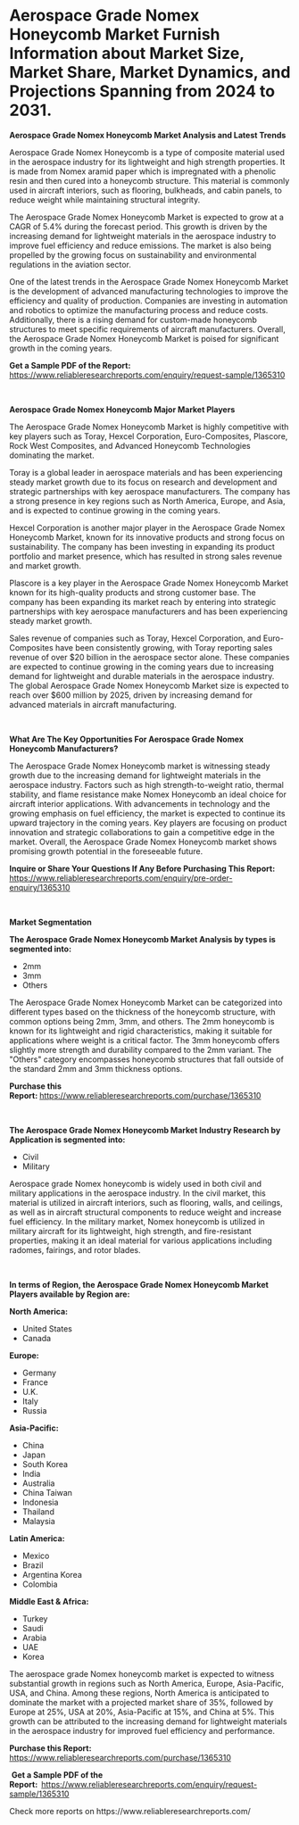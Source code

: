 <p><h1>Aerospace Grade Nomex Honeycomb Market Furnish Information about Market Size, Market Share, Market Dynamics, and Projections Spanning from 2024 to 2031.</h1></p><p><strong>Aerospace Grade Nomex Honeycomb Market Analysis and Latest Trends</strong></p>
<p><p>Aerospace Grade Nomex Honeycomb is a type of composite material used in the aerospace industry for its lightweight and high strength properties. It is made from Nomex aramid paper which is impregnated with a phenolic resin and then cured into a honeycomb structure. This material is commonly used in aircraft interiors, such as flooring, bulkheads, and cabin panels, to reduce weight while maintaining structural integrity.</p><p>The Aerospace Grade Nomex Honeycomb Market is expected to grow at a CAGR of 5.4% during the forecast period. This growth is driven by the increasing demand for lightweight materials in the aerospace industry to improve fuel efficiency and reduce emissions. The market is also being propelled by the growing focus on sustainability and environmental regulations in the aviation sector.</p><p>One of the latest trends in the Aerospace Grade Nomex Honeycomb Market is the development of advanced manufacturing technologies to improve the efficiency and quality of production. Companies are investing in automation and robotics to optimize the manufacturing process and reduce costs. Additionally, there is a rising demand for custom-made honeycomb structures to meet specific requirements of aircraft manufacturers. Overall, the Aerospace Grade Nomex Honeycomb Market is poised for significant growth in the coming years.</p></p>
<p><strong>Get a Sample PDF of the Report:&nbsp;</strong> <a href="https://www.reliableresearchreports.com/enquiry/request-sample/1365310">https://www.reliableresearchreports.com/enquiry/request-sample/1365310</a></p>
<p>&nbsp;</p>
<p><strong>Aerospace Grade Nomex Honeycomb Major Market Players</strong></p>
<p><p>The Aerospace Grade Nomex Honeycomb Market is highly competitive with key players such as Toray, Hexcel Corporation, Euro-Composites, Plascore, Rock West Composites, and Advanced Honeycomb Technologies dominating the market.</p><p>Toray is a global leader in aerospace materials and has been experiencing steady market growth due to its focus on research and development and strategic partnerships with key aerospace manufacturers. The company has a strong presence in key regions such as North America, Europe, and Asia, and is expected to continue growing in the coming years.</p><p>Hexcel Corporation is another major player in the Aerospace Grade Nomex Honeycomb Market, known for its innovative products and strong focus on sustainability. The company has been investing in expanding its product portfolio and market presence, which has resulted in strong sales revenue and market growth.</p><p>Plascore is a key player in the Aerospace Grade Nomex Honeycomb Market known for its high-quality products and strong customer base. The company has been expanding its market reach by entering into strategic partnerships with key aerospace manufacturers and has been experiencing steady market growth.</p><p>Sales revenue of companies such as Toray, Hexcel Corporation, and Euro-Composites have been consistently growing, with Toray reporting sales revenue of over $20 billion in the aerospace sector alone. These companies are expected to continue growing in the coming years due to increasing demand for lightweight and durable materials in the aerospace industry. The global Aerospace Grade Nomex Honeycomb Market size is expected to reach over $600 million by 2025, driven by increasing demand for advanced materials in aircraft manufacturing.</p></p>
<p>&nbsp;</p>
<p><strong>What Are The Key Opportunities For Aerospace Grade Nomex Honeycomb Manufacturers?</strong></p>
<p><p>The Aerospace Grade Nomex Honeycomb market is witnessing steady growth due to the increasing demand for lightweight materials in the aerospace industry. Factors such as high strength-to-weight ratio, thermal stability, and flame resistance make Nomex Honeycomb an ideal choice for aircraft interior applications. With advancements in technology and the growing emphasis on fuel efficiency, the market is expected to continue its upward trajectory in the coming years. Key players are focusing on product innovation and strategic collaborations to gain a competitive edge in the market. Overall, the Aerospace Grade Nomex Honeycomb market shows promising growth potential in the foreseeable future.</p></p>
<p><strong>Inquire or Share Your Questions If Any Before Purchasing This Report:</strong> <a href="https://www.reliableresearchreports.com/enquiry/pre-order-enquiry/1365310">https://www.reliableresearchreports.com/enquiry/pre-order-enquiry/1365310</a></p>
<p>&nbsp;</p>
<p><strong>Market Segmentation</strong></p>
<p><strong>The Aerospace Grade Nomex Honeycomb Market Analysis by types is segmented into:</strong></p>
<p><ul><li>2mm</li><li>3mm</li><li>Others</li></ul></p>
<p><p>The Aerospace Grade Nomex Honeycomb Market can be categorized into different types based on the thickness of the honeycomb structure, with common options being 2mm, 3mm, and others. The 2mm honeycomb is known for its lightweight and rigid characteristics, making it suitable for applications where weight is a critical factor. The 3mm honeycomb offers slightly more strength and durability compared to the 2mm variant. The "Others" category encompasses honeycomb structures that fall outside of the standard 2mm and 3mm thickness options.</p></p>
<p><strong>Purchase this Report:&nbsp;</strong><a href="https://www.reliableresearchreports.com/purchase/1365310">https://www.reliableresearchreports.com/purchase/1365310</a></p>
<p>&nbsp;</p>
<p><strong>The Aerospace Grade Nomex Honeycomb Market Industry Research by Application is segmented into:</strong></p>
<p><ul><li>Civil</li><li>Military</li></ul></p>
<p><p>Aerospace grade Nomex honeycomb is widely used in both civil and military applications in the aerospace industry. In the civil market, this material is utilized in aircraft interiors, such as flooring, walls, and ceilings, as well as in aircraft structural components to reduce weight and increase fuel efficiency. In the military market, Nomex honeycomb is utilized in military aircraft for its lightweight, high strength, and fire-resistant properties, making it an ideal material for various applications including radomes, fairings, and rotor blades.</p></p>
<p>&nbsp;</p>
<p><strong>In terms of Region, the Aerospace Grade Nomex Honeycomb Market Players available by Region are:</strong></p>
<p>
    <p> <strong> North America: </strong>
        <ul>
            <li>United States</li>
            <li>Canada</li>
        </ul>
        </p> 
    <p> <strong> Europe: </strong>
        <ul>
            <li>Germany</li>
            <li>France</li>
            <li>U.K.</li>
            <li>Italy</li>
            <li>Russia</li>
        </ul>
        </p> 
    <p> <strong> Asia-Pacific: </strong>
        <ul>
            <li>China</li>
            <li>Japan</li>
            <li>South Korea</li>
            <li>India</li>
            <li>Australia</li>
            <li>China Taiwan</li>
            <li>Indonesia</li>
            <li>Thailand</li>
            <li>Malaysia</li>
        </ul>
        </p> 
    <p> <strong> Latin America: </strong>
        <ul>
            <li>Mexico</li>
            <li>Brazil</li>
            <li>Argentina Korea</li>
            <li>Colombia</li>
        </ul>
        </p> 
    <p> <strong> Middle East & Africa: </strong>
        <ul>
            <li>Turkey</li>
            <li>Saudi</li>
            <li>Arabia</li>
            <li>UAE</li>
            <li>Korea</li>
        </ul>
    </p>
    </p>
<p><p>The aerospace grade Nomex honeycomb market is expected to witness substantial growth in regions such as North America, Europe, Asia-Pacific, USA, and China. Among these regions, North America is anticipated to dominate the market with a projected market share of 35%, followed by Europe at 25%, USA at 20%, Asia-Pacific at 15%, and China at 5%. This growth can be attributed to the increasing demand for lightweight materials in the aerospace industry for improved fuel efficiency and performance.</p></p>
<p><strong>Purchase this Report: </strong><a href="https://www.reliableresearchreports.com/purchase/1365310">https://www.reliableresearchreports.com/purchase/1365310</a></p>
<p>&nbsp;<strong>Get a Sample PDF of the Report:&nbsp;&nbsp;</strong><a href="https://www.reliableresearchreports.com/enquiry/request-sample/1365310">https://www.reliableresearchreports.com/enquiry/request-sample/1365310</a></p>
<p><strong></strong></p>
<p>Check more reports on https://www.reliableresearchreports.com/</p>